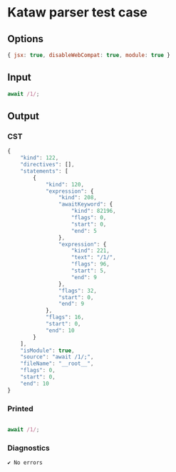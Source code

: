 # Kataw parser test case

## Options

`````js
{ jsx: true, disableWebCompat: true, module: true }
`````

## Input

`````js
await /1/;
`````

## Output

### CST

```javascript
{
    "kind": 122,
    "directives": [],
    "statements": [
        {
            "kind": 120,
            "expression": {
                "kind": 208,
                "awaitKeyword": {
                    "kind": 82196,
                    "flags": 0,
                    "start": 0,
                    "end": 5
                },
                "expression": {
                    "kind": 221,
                    "text": "/1/",
                    "flags": 96,
                    "start": 5,
                    "end": 9
                },
                "flags": 32,
                "start": 0,
                "end": 9
            },
            "flags": 16,
            "start": 0,
            "end": 10
        }
    ],
    "isModule": true,
    "source": "await /1/;",
    "fileName": "__root__",
    "flags": 0,
    "start": 0,
    "end": 10
}
```

### Printed

```javascript

await /1/;
```

### Diagnostics

```javascript
✔ No errors
```

